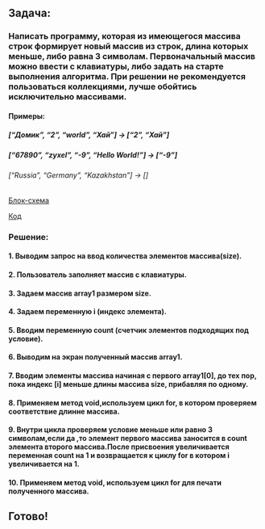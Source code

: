 ## Задача:
 ### Написать программу, которая из имеющегося массива строк формирует новый массив из строк, длина которых меньше, либо равна 3 символам. Первоначальный массив можно ввести с клавиатуры, либо задать на старте выполнения алгоритма. При решении не рекомендуется пользоваться коллекциями, лучше обойтись исключительно массивами.

#### Примеры:
##### [“Домик”, “2”, “world”, “Хай”] → [“2”, “Хай”]
##### [“67890”, “zyxel”, “-9”, “Hello World!”] → [“-9”]
###### [“Russia”, “Germany”, “Kazakhstan”] → []

 [Блок-схема](ControlWork.png)  
 
 [Код](Program.cs)

 ### Решение:

 #### 1. Выводим запрос на ввод количества элементов массива(size).
 #### 2. Пользователь заполняет массив с клавиатуры. 
 #### 3. Задаем массив array1 размером size.
 #### 4. Задаем переменную i (индекс элемента).
 #### 5. Вводим переменную count (счетчик элементов подходящих под условие).
 #### 6. Выводим на экран полученный массив array1.
 #### 7. Вводим элементы массива начиная с первого array1[0], до тех пор, пока индекс [i] меньше длины массива size, прибавляя по одному.
 #### 8. Применяем метод void,используем цикл for, в котором проверяем соответствие длинне массива. 
 #### 9. Внутри цикла проверяем условие меньше или равно 3 символам,если да ,то элемент первого массива заносится в count элемента второго массива.После присвоения увеличивается переменная count на 1 и возвращается к циклу for в котором i увеличивается на 1.
 #### 10. Применяем метод void, используем цикл for для печати полученного массива.

 ## Готово!